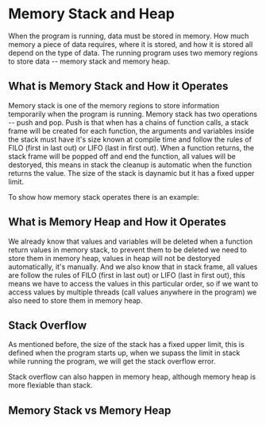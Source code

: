 # Memory Stack and Heap

When the program is running, data must be stored in memory. How much memory a piece of data requires, where it is stored, and how it is stored all depend on the type of data. The running program uses two memory regions to store data -- memory stack and memory heap.

## What is Memory Stack and How it Operates

Memory stack is one of the memory regions to store information temporarily when the program is running. Memory stack has two operations -- push and pop. Push is that when has a chains of function calls, a stack frame will be created for each function, the arguments and variables inside the stack must have it's size known at compile time and follow the rules of FILO (first in last out) or LIFO (last in first out). When a function returns, the stack frame will be popped off and end the function, all values will be destoryed, this means in stack the cleanup is automatic when the function returns the value. The size of the stack is daynamic but it has a fixed upper limit.

To show how memory stack operates there is an example: 


## What is Memory Heap and How it Operates

We already know that values and variables will be deleted when a function return values in memory stack, to prevent them to be deleted we need to store them in memory heap, values in heap will not be destoryed automatically, it's manually. And we also know that in stack frame, all values are follow the rules of FILO (first in last out) or LIFO (last in first out), this means we have to access the values in this particular order, so if we want to access values by multiple threads (call values anywhere in the program) we also need to store them in memory heap.

## Stack Overflow

As mentioned before, the size of the stack has a fixed upper limit, this is defined when the program starts up, when we supass the limit in stack while running the program, we will get the stack overflow error.

Stack overflow can also happen in memory heap, although memory heap is more flexiable than stack.

## Memory Stack vs Memory Heap


